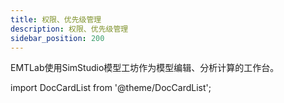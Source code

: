 ```yaml
---
title: 权限、优先级管理
description: 权限、优先级管理
sidebar_position: 200
---
```


EMTLab使用SimStudio模型工坊作为模型编辑、分析计算的工作台。

import DocCardList from '@theme/DocCardList';

<DocCardList />